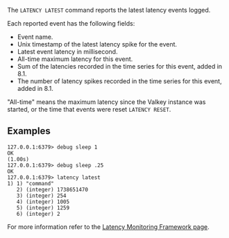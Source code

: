 The `LATENCY LATEST` command reports the latest latency events logged.

Each reported event has the following fields:

* Event name.
* Unix timestamp of the latest latency spike for the event.
* Latest event latency in millisecond.
* All-time maximum latency for this event.
* Sum of the latencies recorded in the time series for this event, added in 8.1.
* The number of latency spikes recorded in the time series for this event, added in 8.1.

"All-time" means the maximum latency since the Valkey instance was
started, or the time that events were reset `LATENCY RESET`.

## Examples

```
127.0.0.1:6379> debug sleep 1
OK
(1.00s)
127.0.0.1:6379> debug sleep .25
OK
127.0.0.1:6379> latency latest
1) 1) "command"
   2) (integer) 1738651470
   3) (integer) 254
   4) (integer) 1005
   5) (integer) 1259
   6) (integer) 2
```

For more information refer to the [Latency Monitoring Framework page][lm].

[lm]: ../topics/latency-monitor.md

